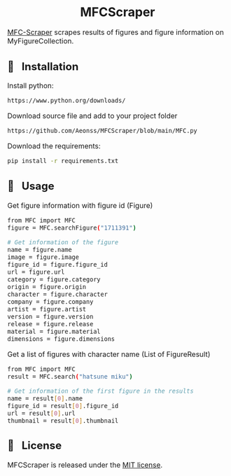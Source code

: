 <h1 align="center">MFCScraper</h1>

<font size="3">

<a href="https://github.com/Aeonss/MFCScraper/releases/latest/">MFC-Scraper</a> scrapes results of figures and figure information on MyFigureCollection.


## 🔨 &nbsp; Installation
Install python:
``` bash
https://www.python.org/downloads/
```

Download source file and add to your project folder
``` bash
https://github.com/Aeonss/MFCScraper/blob/main/MFC.py
```

Download the requirements:
``` bash
pip install -r requirements.txt
```

## 🚀 &nbsp; Usage


Get figure information with figure id (Figure)
``` bash
from MFC import MFC
figure = MFC.searchFigure("1711391")

# Get information of the figure
name = figure.name
image = figure.image
figure_id = figure.figure_id
url = figure.url
category = figure.category
origin = figure.origin
character = figure.character
company = figure.company
artist = figure.artist
version = figure.version
release = figure.release
material = figure.material
dimensions = figure.dimensions

```

Get a list of figures with character name (List of FigureResult)
``` bash
from MFC import MFC
result = MFC.search("hatsune miku")

# Get information of the first figure in the results
name = result[0].name
figure_id = result[0].figure_id
url = result[0].url
thumbnail = result[0].thumbnail
```


## 📘 &nbsp; License
MFCScraper is released under the [MIT license](https://github.com/Aeonss/MFCScraper/blob/master/LICENSE.md).

</font>
